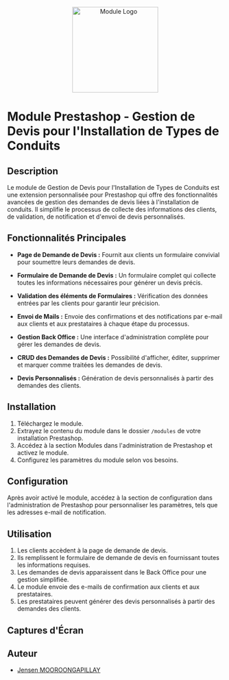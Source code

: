 <p align="center">
    <img src="https://prestahero.com/img/cms/PS1.7_160x160_PNG.png" alt="Module Logo" width="200">
</p>

# Module Prestashop - Gestion de Devis pour l'Installation de Types de Conduits

## Description

Le module de Gestion de Devis pour l'Installation de Types de Conduits est une extension personnalisée pour Prestashop qui offre des fonctionnalités avancées de gestion des demandes de devis liées à l'installation de conduits. Il simplifie le processus de collecte des informations des clients, de validation, de notification et d'envoi de devis personnalisés.

## Fonctionnalités Principales

- **Page de Demande de Devis :** Fournit aux clients un formulaire convivial pour soumettre leurs demandes de devis.

- **Formulaire de Demande de Devis :** Un formulaire complet qui collecte toutes les informations nécessaires pour générer un devis précis.

- **Validation des éléments de Formulaires :** Vérification des données entrées par les clients pour garantir leur précision.

- **Envoi de Mails :** Envoie des confirmations et des notifications par e-mail aux clients et aux prestataires à chaque étape du processus.

- **Gestion Back Office :** Une interface d'administration complète pour gérer les demandes de devis.

- **CRUD des Demandes de Devis :** Possibilité d'afficher, éditer, supprimer et marquer comme traitées les demandes de devis.

- **Devis Personnalisés :** Génération de devis personnalisés à partir des demandes des clients.

## Installation

1. Téléchargez le module.
2. Extrayez le contenu du module dans le dossier `/modules` de votre installation Prestashop.
3. Accédez à la section Modules dans l'administration de Prestashop et activez le module.
4. Configurez les paramètres du module selon vos besoins.

## Configuration

Après avoir activé le module, accédez à la section de configuration dans l'administration de Prestashop pour personnaliser les paramètres, tels que les adresses e-mail de notification.

## Utilisation

1. Les clients accèdent à la page de demande de devis.
2. Ils remplissent le formulaire de demande de devis en fournissant toutes les informations requises.
3. Les demandes de devis apparaissent dans le Back Office pour une gestion simplifiée.
4. Le module envoie des e-mails de confirmation aux clients et aux prestataires.
5. Les prestataires peuvent générer des devis personnalisés à partir des demandes des clients.

## Captures d'Écran


## Auteur

- [Jensen MOOROONGAPILLAY](https://github.com/JensenMPillay)

